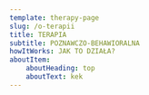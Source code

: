 ```yaml
---
template: therapy-page
slug: /o-terapii
title: TERAPIA
subtitle: POZNAWCZO-BEHAWIORALNA
howItWorks: JAK TO DZIAŁA?
aboutItem:
	aboutHeading: top
	aboutText: kek
---
```

